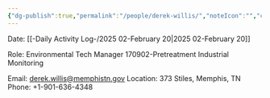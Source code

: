 ```yaml
---
{"dg-publish":true,"permalink":"/people/derek-willis/","noteIcon":"","created":"2025-07-07T14:23:46.175-05:00"}
---
```


Date: [[-Daily Activity Log-/2025 02-February 20\|2025 02-February 20]]

Role: Environmental Tech Manager
170902-Pretreatment Industrial Monitoring

Email: derek.willis@memphistn.gov
Location: 373 Stiles, Memphis, TN
Phone: +1-901-636-4348
